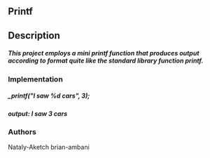 ## Printf
## Description
##### This project employs a mini printf function that produces output according to format quite like the standard library function printf.
### Implementation
##### _printf("I saw %d cars", 3);
##### output: I saw 3 cars
### Authors
Nataly-Aketch
brian-ambani
